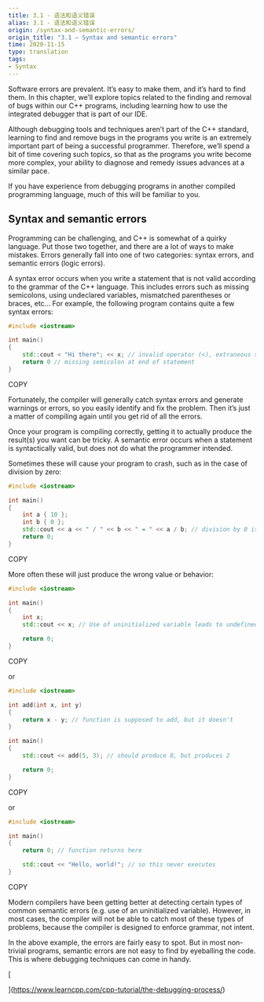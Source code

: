 ```yaml
---
title: 3.1 - 语法和语义错误
alias: 3.1 - 语法和语义错误
origin: /syntax-and-semantic-errors/
origin_title: "3.1 — Syntax and semantic errors"
time: 2020-11-15
type: translation
tags:
- Syntax
---
```


Software errors are prevalent. It’s easy to make them, and it’s hard to find them. In this chapter, we’ll explore topics related to the finding and removal of bugs within our C++ programs, including learning how to use the integrated debugger that is part of our IDE.

Although debugging tools and techniques aren’t part of the C++ standard, learning to find and remove bugs in the programs you write is an extremely important part of being a successful programmer. Therefore, we’ll spend a bit of time covering such topics, so that as the programs you write become more complex, your ability to diagnose and remedy issues advances at a similar pace.

If you have experience from debugging programs in another compiled programming language, much of this will be familiar to you.

## Syntax and semantic errors

Programming can be challenging, and C++ is somewhat of a quirky language. Put those two together, and there are a lot of ways to make mistakes. Errors generally fall into one of two categories: syntax errors, and semantic errors (logic errors).

A syntax error occurs when you write a statement that is not valid according to the grammar of the C++ language. This includes errors such as missing semicolons, using undeclared variables, mismatched parentheses or braces, etc… For example, the following program contains quite a few syntax errors:

```cpp
#include <iostream>

int main()
{
    std::cout < "Hi there"; << x; // invalid operator (<), extraneous semicolon, undeclared variable (x)
    return 0 // missing semicolon at end of statement
}
```

COPY

Fortunately, the compiler will generally catch syntax errors and generate warnings or errors, so you easily identify and fix the problem. Then it’s just a matter of compiling again until you get rid of all the errors.

Once your program is compiling correctly, getting it to actually produce the result(s) you want can be tricky. A semantic error occurs when a statement is syntactically valid, but does not do what the programmer intended.

Sometimes these will cause your program to crash, such as in the case of division by zero:

```cpp
#include <iostream>

int main()
{
    int a { 10 };
    int b { 0 };
    std::cout << a << " / " << b << " = " << a / b; // division by 0 is undefined
    return 0;
}
```

COPY

More often these will just produce the wrong value or behavior:

```cpp
#include <iostream>

int main()
{
    int x;
    std::cout << x; // Use of uninitialized variable leads to undefined result

    return 0;
}
```

COPY

or

```cpp
#include <iostream>

int add(int x, int y)
{
    return x - y; // function is supposed to add, but it doesn't
}

int main()
{
    std::cout << add(5, 3); // should produce 8, but produces 2

    return 0;
}
```

COPY

or

```cpp
#include <iostream>

int main()
{
    return 0; // function returns here

    std::cout << "Hello, world!"; // so this never executes
}
```

COPY

Modern compilers have been getting better at detecting certain types of common semantic errors (e.g. use of an uninitialized variable). However, in most cases, the compiler will not be able to catch most of these types of problems, because the compiler is designed to enforce grammar, not intent.

In the above example, the errors are fairly easy to spot. But in most non-trivial programs, semantic errors are not easy to find by eyeballing the code. This is where debugging techniques can come in handy.

[

](https://www.learncpp.com/cpp-tutorial/the-debugging-process/)